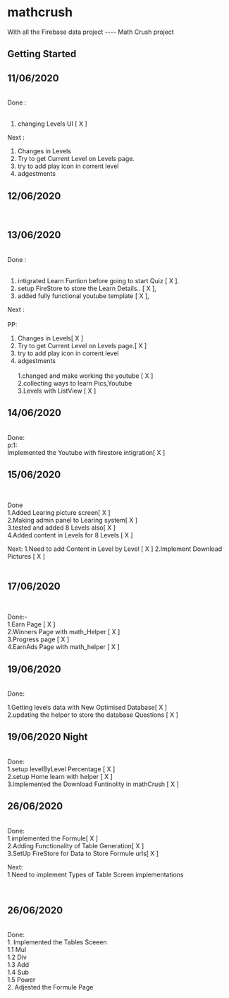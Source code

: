 # mathcrush

With all the Firebase data project ---- Math Crush project

## Getting Started

<h2>11/06/2020</h2>
<br>
Done :<br>
<br>

1. changing Levels UI [ X ]<br>

Next :<br>

1. Changes in Levels<br>
2. Try to get Current Level on Levels page.<br>
3. try to add play icon in corrent level<br>
4. adgestments<br>

<h2>12/06/2020</h2>
<br>

<h2>13/06/2020</h2>
<br>
Done :<br>
<br>

1. intigrated Learn Funtion before going to start Quiz [ X ].<br>
2. setup FireStore to store the Learn Details.. [ X ],<br>
3. added fully functional youtube template [ X ],<br>

Next :<br>
<br>
PP:<br>

1. Changes in Levels[ X ]<br>
2. Try to get Current Level on Levels page.[ X ]<br>
3. try to add play icon in corrent level<br>
4. adgestments<br>
   <br>
   1.changed and make working the youtube [ X ]<br>
   2.collecting ways to learn Pics,Youtube<br>
   3.Levels with ListView [ X ]<br>

<h2>14/06/2020</h2>
 <br>
Done:<br>
p:1:<br>
Implemented the Youtube with firestore intigration[ X ]

<h2>15/06/2020 </h2>
<br>

Done<br>
1.Added Learing picture screen[ X ] <br>
2.Making admin panel to Learing system[ X ]<br>
3.tested and added 8 Levels also[ X ]<br>
4.Added content in Levels for 8 Levels [ X ]
<br>

Next:
1.Need to add Content in Level by Level [ X ]
2.Implement Download Pictures [ X ]
<br>
<br>

<h2>17/06/2020</h2>
<br>

Done:-
<br>
1.Earn Page [ X ]
<br>
2.Winners Page with math_Helper [ X ]
<br>
3.Progress page [ X ]
<br>
4.EarnAds Page with math_helper [ X ]
<br>

<h2>19/06/2020</h2>
<br>
Done:
<br>

1.Getting levels data with New Optimised Database[ X ]
<br>
2.updating the helper to store the database Questions [ X ]
<br>

<h2>19/06/2020 Night</h2>
<br>
Done: <br>
1.setup levelByLevel Percentage [ X ]<br>
2.setup Home learn with helper [ X ]<br>
3.implemented the Download Funtinolity in mathCrush [ X ] <br>
<h2>26/06/2020</h2>
<br>
Done:
<br>
1.implemented the Formule[ X ]<br>
2.Adding Functionality of Table Generation[ X ]<br>
3.SetUp FireStore for Data to Store Formule urls[ X ]<br>

Next:<br>
1.Need to implement Types of Table Screen implementations<br>

<br>
<h2>26/06/2020</h2>
<br>
Done:
<br>
      1.  Implemented the Tables Sceeen <br>
1.1  Mul<br>
1.2  Div <br>
1.3  Add<br>
1.4  Sub <br>
1.5  Power <br>
      2.  Adjested the Formule Page 
<br>
<br>

<br>
